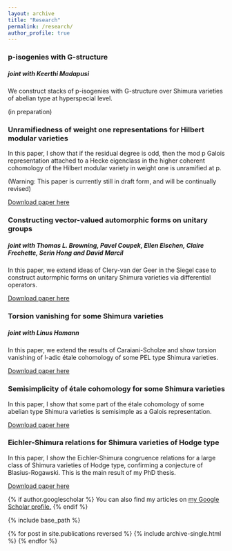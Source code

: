 ```yaml
---
layout: archive
title: "Research"
permalink: /research/
author_profile: true
---
```


### p-isogenies with G-structure
##### joint with Keerthi Madapusi

We construct stacks of p-isogenies with G-structure over Shimura varieties of abelian type at hyperspecial level.

(in preparation)

### Unramifiedness of weight one representations for Hilbert modular varieties 

In this paper, I show that if the residual degree is odd, then the mod p Galois representation attached to a Hecke eigenclass in the higher coherent cohomology of the Hilbert modular variety in weight one is unramified at p.

(Warning: This paper is currently still in draft form, and will be continually revised)

[Download paper here](../files/weightone.pdf)

### Constructing vector-valued automorphic forms on unitary groups
##### joint with Thomas L. Browning, Pavel Coupek, Ellen Eischen, Claire Frechette, Serin Hong and David Marcil

In this paper, we extend ideas of Clery-van der Geer in the Siegel case to construct autormphic forms on unitary Shimura varieties via differential operators.

[Download paper here](../files/AWS.pdf)

### Torsion vanishing for some Shimura varieties
##### joint with Linus Hamann

In this paper, we extend the results of Caraiani-Scholze and show torsion vanishing of l-adic étale cohomology of some PEL type Shimura varieties. 

[Download paper here](../files/torsion.pdf)

### Semisimplicity of étale cohomology for some Shimura varieties

In this paper, I show that some part of the étale cohomology of some abelian type Shimura varieties is semisimple as a Galois representation.

[Download paper here](../files/semi.pdf)

### Eichler-Shimura relations for Shimura varieties of Hodge type

In this paper, I show the Eichler-Shimura congruence relations for a large class of Shimura varieties of Hodge type, confirming a conjecture of Blasius-Rogawski. This is the main result of my PhD thesis.

[Download paper here](../files/es.pdf)

{% if author.googlescholar %}
  You can also find my articles on <u><a href="{{author.googlescholar}}">my Google Scholar profile</a>.</u>
{% endif %}

{% include base_path %}

{% for post in site.publications reversed %}
  {% include archive-single.html %}
{% endfor %}
